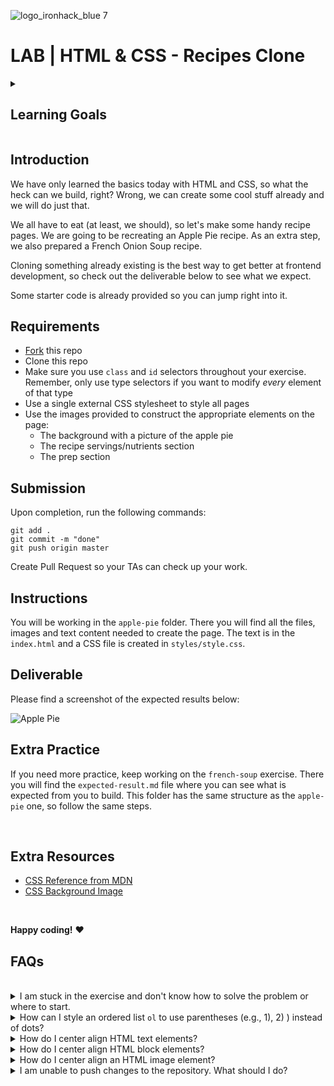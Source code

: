 ![logo_ironhack_blue 7](https://user-images.githubusercontent.com/23629340/40541063-a07a0a8a-601a-11e8-91b5-2f13e4e6b441.png)

# LAB | HTML & CSS - Recipes Clone

<details>
  <summary>
   <h2>Learning Goals</h2>
  </summary>

  This exercise allows you to practice and apply the concepts and techniques taught in class. 

  Upon completion of this exercise, you will be able to:

  - Properly structure a webpage using basic HTML tags (head, body, headings, paragraphs, images and lists)
  - Create and link an external CSS stylesheet with an. HTML document
  - Use *id* and *class* selectors to apply CSS styles to elements on a webpage.
  - Display images in a webpage using HTML image tags and CSS `background` property.
  - Submit completed work using Git and GitHub by creating a pull request.

  <br>
  <hr> 

</details>

## Introduction

We have only learned the basics today with HTML and CSS, so what the heck can we build, right? Wrong, we can create some cool stuff already and we will do just that.

We all have to eat (at least, we should), so let's make some handy recipe pages. We are going to be recreating an Apple Pie recipe. As an extra step, we also prepared a French Onion Soup recipe.

Cloning something already existing is the best way to get better at frontend development, so check out the deliverable below to see what we expect.

Some starter code is already provided so you can jump right into it.

## Requirements

- [Fork](https://guides.github.com/activities/forking/) this repo
- Clone this repo
- Make sure you use `class` and `id` selectors throughout your exercise. Remember, only use type selectors if you want to modify _every_ element of that type
- Use a single external CSS stylesheet to style all pages
- Use the images provided to construct the appropriate elements on the page:
  - The background with a picture of the apple pie
  - The recipe servings/nutrients section
  - The prep section

## Submission

Upon completion, run the following commands:

```
git add .
git commit -m "done"
git push origin master
```

Create Pull Request so your TAs can check up your work.

## Instructions

You will be working in the `apple-pie` folder. There you will find all the files, images and text content needed to create the page. The text is in the `index.html` and a CSS file is created in `styles/style.css`.

## Deliverable

Please find a screenshot of the expected results below:

![Apple Pie](https://i.imgur.com/lGGM68Q.jpg)

<!-- ![French Onion](https://i.imgur.com/uepu2DO.jpg) -->

## Extra Practice

If you need more practice, keep working on the `french-soup` exercise. There you will find the `expected-result.md` file where you can see what is expected from you to build. This folder has the same structure as the `apple-pie` one, so follow the same steps.

<br>

## Extra Resources

- [CSS Reference from MDN](https://developer.mozilla.org/en-US/docs/Web/CSS)
- [CSS Background Image](https://developer.mozilla.org/en/docs/Web/CSS/background-image)

<br>

**Happy coding!** :heart:

## FAQs

<br>

<details>
  <summary>I am stuck in the exercise and don't know how to solve the problem or where to start.</summary>
  <br>

  If you are stuck in your code and need help with how to solve the problem or where to start, you should take a step back and try to form a straightforward question about the specific issue you are facing. This will help you narrow down the problem and develop potential solutions.


For example, is it a concept you don't understand, or are you receiving an error message you don't know how to fix? It is usually helpful to state the problem as clearly as possible, including any error messages you receive. This can help you communicate the issue to others and potentially get help from classmates or online resources. 


Once you have a clear understanding of the problem, you will be able to start working toward the solution.

  [Back to top](#faqs)
</details>

<details>
  <summary>How can I style an ordered list <code>ol</code> to use parentheses (e.g., 1), 2) ) instead of dots?</summary>
  <br>

You can use [CSS counters](https://developer.mozilla.org/en-US/docs/Web/CSS/CSS_Counter_Styles/Using_CSS_counters) to style an ordered list (`ol`) element to use parentheses (e.g., 1), 2) ). Here's how to do it:  


1. First, you need to remove the default list style
2. Next, you need to create a custom list counter using the `counter-increment` property.
3. Last step is to use the `::before` pseudo selector to set the new style for the list markers using the custom list counter.



```css
ol {
  /* 1. Remove the default list style */  
  list-style: none;
}

ol > li {
  /* 2. Create a custom list counter */  
  counter-increment: listcounter;
}

ol > li::before {
  /*3. Set the new style for the list markers */
  content: counter(listcounter) ")";
}
```



This will remove the default list style, create a new counter called `listcounter` and style the list markers to use parentheses and the current value of the `listcounter` counter.



For more information on CSS Counters, check: [MDN -  Using CSS counters](https://developer.mozilla.org/en-US/docs/Web/CSS/CSS_Counter_Styles/Using_CSS_counters)



  [Back to top](#faqs)
</details>

<details>
  <summary>How do I center align HTML text elements?</summary>
  <br>

  To center align HTML *text elements*, you can use the `text-align` property and set it to `center`. This property can be applied to any *inline* or *block-level* element.

Here is an example of how you can use the `text-align` property to center align multiple text elements:

**HTML**

```html
<div>
  <h2>This is a title</h2>
  
  <p>This is some text in here</p>
</div>
```

**CSS**

```css
/* CSS */

p {
  text-align: center; /* Center align all p elements */
}

h2 {
  text-align: center; /* Center align all h2 elements */
}
```

This will center align all `p` and `h2` elements within the parent `div`.

For more information, check: [W3C: Centering Things](https://www.w3.org/Style/Examples/007/center.en.html)

  [Back to top](#faqs)
</details>

<details>
  <summary>How do I center align HTML block elements?</summary>
  <br>

  To center align a block-level element, such as a `div`, `h1`, etc., you can use the `margin` property and set it to `auto`. This will center the element horizontally within its parent container. 

Here is an example of how you can do this:

**HTML**

```html
<section>
  <div>
    <p> Lorem ipsum dolor sit amet consectetur, adipisicing elit.</p>
  </div>
</section>
```

**CSS**

```css
/* CSS */

div {
  width: 500px;
  margin: 0 auto;
}
```

This will set the `width` property of the `div` to 500 pixels and we set the left and right margins to be equal by using `margin: 0 auto;`.

  [Back to top](#faqs)
</details>

<details>
  <summary>How do I center align an HTML image element?</summary>
  <br>

  There are a few ways you can center align an image element.

##### 1. Align an image using `text-align`

To center an image element in HTML, you can use the `text-align` property on the parent element, such as `div`. Example:

**HTML**

```html
<div>
  <img src="https://placehold.co/300x150.png" />
</div>
```

**CSS**

```css
div {
  text-align: center;
}
```

This will center align all the children elements within the `section` element, including the `img` element.

<br>

##### 2. Align an image as a block element

The other way is converting the image into a block element and using `margin: 0 auto`. Here is an example:

**HTML**

```html
<section>
  <img src="https://placehold.co/300x150.png" />
</section>
```

**CSS**

```css
img {
  display: block;
  margin: 0 auto;
}
```

This will center the image horizontally within the parent `section` element. The `display: block` property is used to make the image a *block-level* element, allowing the `margin: 0 auto` property to work. The `margin: 0 auto` property sets the left and right margins to be equal, centering the element within its parent container.

  [Back to top](#faqs)
</details>


<details>
  <summary>I am unable to push changes to the repository. What should I do?</summary>
  <br>

There are a couple of possible reasons why you may be unable to *push* changes to a Git repository:

1. **You have not committed your changes:** Before you can push your changes to the repository, you need to commit them using the `git commit` command. Make sure you have committed your changes and try pushing again. To do this, run the following terminal commands from the project folder:
  ```bash
  git add .
  git commit -m "Your commit message"
  git push
  ```
2. **You do not have permission to push to the repository:** If you have cloned the repository directly from the main Ironhack repository without making a *Fork* first, you do not have write access to the repository.
To check which remote repository you have cloned, run the following terminal command from the project folder:
  ```bash
  git remote -v
  ```
If the link shown is the same as the main Ironhack repository, you will need to fork the repository to your GitHub account first and then clone your fork to your local machine to be able to push the changes.

**Note**: You should make a copy of your local code to avoid losing it in the process.

  [Back to top](#faqs)

</details>
